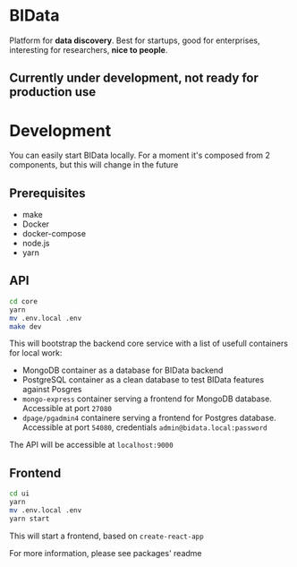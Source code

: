 # BIData
Platform for **data discovery**. Best for startups, good for enterprises, interesting for researchers, **nice to people**.

## Currently under development, not ready for production use

# Development
You can easily start BIData locally. For a moment it's composed from 2 components, but this will change in the future

## Prerequisites
* make
* Docker
* docker-compose
* node.js
* yarn

## API
```bash
cd core
yarn
mv .env.local .env
make dev
```

This will bootstrap the backend core service with a list of usefull containers for local work:
* MongoDB container as a database for BIData backend
* PostgreSQL container as a clean database to test BIData features against Posgres
* `mongo-express` container serving a frontend for MongoDB database. Accessible at port `27080`
* `dpage/pgadmin4` containere serving a frontend for Postgres database. Accessible at port `54080`, credentials `admin@bidata.local:password`

The API will be accessible at `localhost:9000`

## Frontend
```bash
cd ui
yarn
mv .env.local .env
yarn start
```

This will start a frontend, based on `create-react-app`

For more information, please see packages' readme
